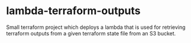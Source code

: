 # lambda-terraform-outputs

Small terraform project which deploys a lambda that is used for retrieving terraform outputs from a given terraform state file from an S3 bucket.
